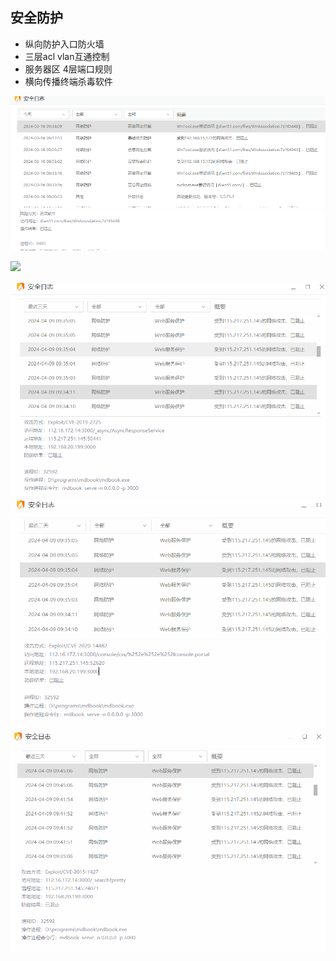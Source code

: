  



## 安全防护

 * 纵向防护入口防火墙
 * 三层acl vlan互通控制
 * 服务器区 4层端口规则
 * 横向传播终端杀毒软件

![](./纵横安全-img/横向安全防护.png)

 

![](./纵横安全-img/横向安全防护01.png)

![](./纵横安全-img/横向安全防护02.png)
![](./纵横安全-img/横向安全防护03.png)
![](./纵横安全-img/横向安全防护04.png)
